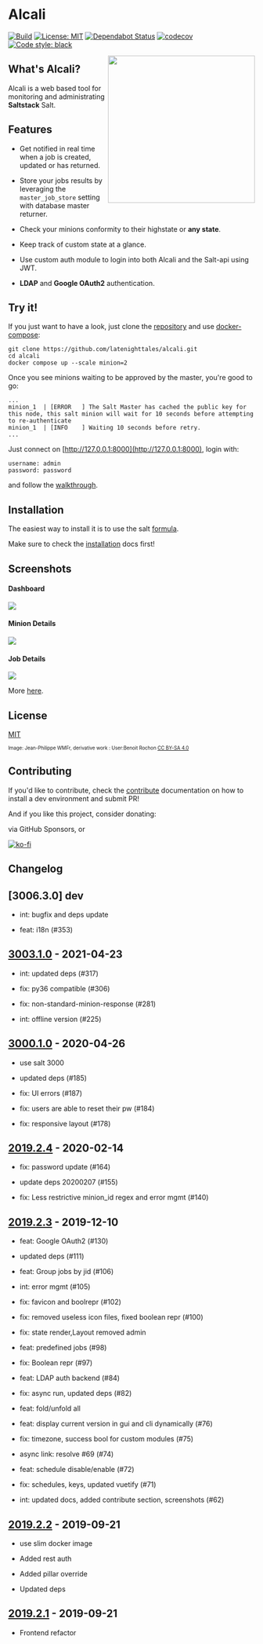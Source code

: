 # Alcali

[![Build](https://github.com/latenighttales/alcali/actions/workflows/test_on_push.yml/badge.svg?branch=develop)](https://github.com/latenighttales/alcali/actions/workflows/test_on_push.yml)
[![License: MIT](https://img.shields.io/badge/License-MIT-blue.svg)](https://opensource.org/licenses/MIT)
[![Dependabot Status](https://api.dependabot.com/badges/status?host=github&repo=latenighttales/alcali)](https://dependabot.com)
[![codecov](https://codecov.io/gh/latenighttales/alcali/branch/2019.2.0/graph/badge.svg)](https://codecov.io/gh/latenighttales/alcali)
[![Code style: black](https://img.shields.io/badge/code%20style-black-000000.svg)](https://github.com/python/black)

<img align="right" height="300" src="https://upload.wikimedia.org/wikipedia/commons/5/5f/Logo_du_Mois_de_la_contribution_sans_texte.svg">


## What's Alcali?

Alcali is a web based tool for monitoring and administrating **Saltstack** Salt.

## Features

- Get notified in real time when a job is created, updated or has returned. 

- Store your jobs results by leveraging the `master_job_store` setting with database master returner.

- Check your minions conformity to their highstate or **any state**.

- Keep track of custom state at a glance.

- Use custom auth module to login into both Alcali and the Salt-api using JWT.

- **LDAP** and **Google OAuth2** authentication.

## Try it!

If you just want to have a look, just clone the [repository](https://github.com/latenighttales/alcali.git) and use [docker-compose](https://docs.docker.com/compose/):

```commandline
git clone https://github.com/latenighttales/alcali.git
cd alcali
docker compose up --scale minion=2
```


Once you see minions waiting to be approved by the master, you're good to go:

```commandline
...
minion_1  | [ERROR   ] The Salt Master has cached the public key for this node, this salt minion will wait for 10 seconds before attempting to re-authenticate
minion_1  | [INFO    ] Waiting 10 seconds before retry.
...
```

Just connect on [http://127.0.0.1:8000](http://127.0.0.1:8000), login with:

```commandline
username: admin
password: password
```

and follow the [walkthrough](https://alcali.dev/walkthrough/).

## Installation

The easiest way to install it is to use the salt [formula](https://github.com/latenighttales/alcali-formula).

Make sure to check the [installation](https://alcali.dev/installation/) docs first!

## Screenshots

#### Dashboard
![](docs/docs/images/screenshots/dashboard-dark.png)

#### Minion Details
![](docs/docs/images/screenshots/minion-detail-dark.png)

#### Job Details
![](docs/docs/images/screenshots/job-detail.png)

More [here](https://github.com/latenighttales/alcali/blob/2019.2/docs/docs/screenshots.md).

## License

[MIT](LICENSE)

<sub><sub>Image: Jean-Philippe WMFr, derivative work : User:Benoit Rochon [CC BY-SA 4.0](https://creativecommons.org/licenses/by-sa/4.0)</sub></sub>

## Contributing

If you'd like to contribute, check the [contribute](https://alcali.dev/contribute/) documentation on how to install a dev environment and submit PR!

And if you like this project, consider donating:

via GitHub Sponsors, or

[![ko-fi](https://www.ko-fi.com/img/githubbutton_sm.svg)](https://ko-fi.com/J3J3173F6)


## Changelog

## [3006.3.0] dev

- int: bugfix and deps update

- feat: i18n (#353)

## [3003.1.0] - 2021-04-23

- int: updated deps (#317)

- fix: py36 compatible (#306)

- fix: non-standard-minion-response (#281)

- int: offline version (#225)

[3003.1.0]: https://github.com/latenighttales/alcali/compare/v3003.1.0...HEAD


## [3000.1.0] - 2020-04-26

- use salt 3000

- updated deps (#185)

- fix: UI errors (#187)

- fix: users are able to reset their pw (#184)

- fix: responsive layout (#178)

[3000.1.0]: https://github.com/latenighttales/alcali/compare/v2019.2.5...HEAD

## [2019.2.4] - 2020-02-14

- fix: password update (#164)

- update deps 20200207 (#155)

- fix: Less restrictive minion_id regex and error mgmt (#140)

[2019.2.4]: https://github.com/latenighttales/alcali/compare/v2019.2.4...HEAD

## [2019.2.3] - 2019-12-10

- feat: Google OAuth2 (#130)

- updated deps (#111)

- feat: Group jobs by jid (#106)

- int: error mgmt (#105)

- fix: favicon and boolrepr (#102)

- fix: removed useless icon files, fixed boolean repr (#100)

- fix: state render,Layout removed admin

- feat: predefined jobs (#98)

- fix: Boolean repr (#97)

- feat: LDAP auth backend (#84)

- fix: async run, updated deps (#82)

- feat: fold/unfold all

- feat: display current version in gui and cli dynamically (#76)

- fix: timezone, success bool for custom modules (#75)

- async link: resolve #69 (#74)

- feat: schedule disable/enable (#72)

- fix: schedules, keys, updated vuetify (#71)

- int: updated docs, added contribute section, screenshots (#62)

[2019.2.3]: https://github.com/latenighttales/alcali/compare/v2019.2.3...v2019.2.4

## [2019.2.2] - 2019-09-21

- use slim docker image

- Added rest auth

- Added pillar override

- Updated deps

[2019.2.2]: https://github.com/latenighttales/alcali/compare/v2019.2.2...v2019.2.3

## [2019.2.1] - 2019-09-21

- Frontend refactor

[2019.2.1]: https://github.com/latenighttales/alcali/compare/v2019.2.1...v2019.2.2
